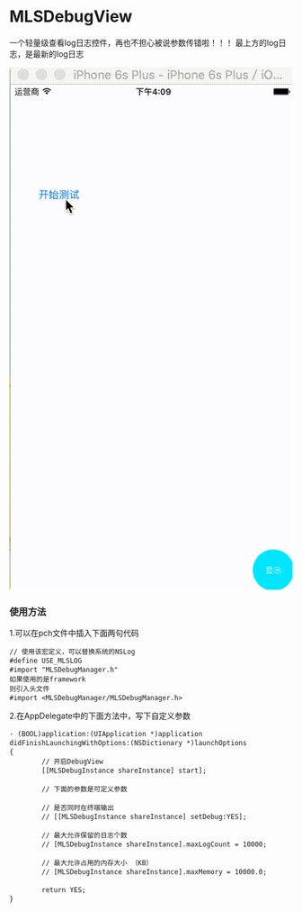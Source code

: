 # MLSDebugView
一个轻量级查看log日志控件，再也不担心被说参数传错啦！！！
最上方的log日志，是最新的log日志

![image](./showImage.gif)

### 使用方法
1.可以在pch文件中插入下面两句代码

```
// 使用该宏定义，可以替换系统的NSLog
#define USE_MLSLOG
#import "MLSDebugManager.h"
如果使用的是framework
则引入头文件
#import <MLSDebugManager/MLSDebugManager.h>

```

2.在AppDelegate中的下面方法中，写下自定义参数

```
- (BOOL)application:(UIApplication *)application didFinishLaunchingWithOptions:(NSDictionary *)launchOptions
{
		// 开启DebugView
        [[MLSDebugInstance shareInstance] start];
        
        // 下面的参数是可定义参数
        
        // 是否同时在终端输出
        // [[MLSDebugInstance shareInstance] setDebug:YES];
        
        // 最大允许保留的日志个数
        // [MLSDebugInstance shareInstance].maxLogCount = 10000;
        
        // 最大允许占用的内存大小 （KB）
        // [MLSDebugInstance shareInstance].maxMemory = 10000.0;
        
        return YES;
}
```

